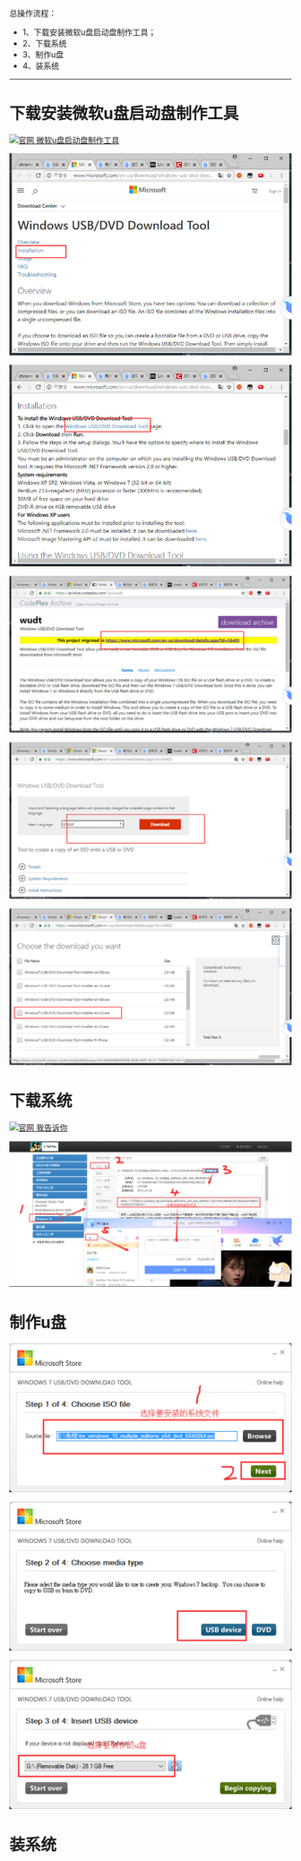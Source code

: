 总操作流程：
- 1、下载安装微软u盘启动盘制作工具；
- 2、下载系统
- 3、制作u盘
- 4、装系统

***

# 下载安装微软u盘启动盘制作工具

[![](https://img.shields.io/badge/官网-微软u盘启动盘制作工具-red.svg "官网 微软u盘启动盘制作工具")](http://www.microsoft.com/en-us/download/windows-usb-dvd-download-tool)

![](image/2-1.png)

![](image/2-2.png)

![](image/2-3.png)

![](image/2-4.png)

![](image/2-5.png)

# 下载系统

[![](https://img.shields.io/badge/官网-我告诉你-red.svg "官网 我告诉你")](https://msdn.itellyou.cn/)

![](image/2-6.png)

# 制作u盘

![](image/2-7.png)

![](image/2-8.png)

![](image/2-9.png)

# 装系统
